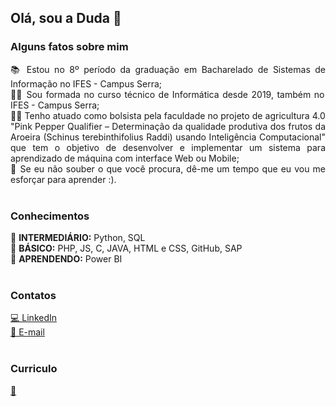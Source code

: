 ## Olá, sou a Duda 👋

### Alguns fatos sobre mim
<p align="justify">
📚 Estou no 8º período da graduação em Bacharelado de Sistemas de Informação no IFES - Campus Serra;<br>
👩‍🎓 Sou formada no curso técnico de Informática desde 2019, também no IFES - Campus Serra;<br>
👩‍🔬 Tenho atuado como bolsista pela faculdade no projeto de agricultura 4.0 "Pink Pepper Qualifier – Determinação da qualidade produtiva dos frutos
da Aroeira (Schinus terebinthifolius Raddi) usando Inteligência Computacional" que tem o objetivo de desenvolver e implementar um sistema para aprendizado de máquina com interface Web ou Mobile;<br>
🤝 Se eu não souber o que você procura, dê-me um tempo que eu vou me esforçar para aprender :).<br><br>
</p>

### Conhecimentos
📌 **INTERMEDIÁRIO:** Python, SQL<br>
📌 **BÁSICO:** PHP, JS, C, JAVA, HTML e CSS, GitHub, SAP<br>
📌 **APRENDENDO:** Power BI<br><br>

### Contatos
[💻 LinkedIn](https://www.linkedin.com/in/eduardarsimoes)<br>
[📧 E-mail](mailto:eduardarsimoes@agmail.com?subject=[GitHub]%20Acabei%20de%20ver%20o%20seu%20github)<br><br>

### Curriculo
[📜](https://docs.google.com/document/d/1sU2pucS96ppf0nDId-jNDxDS-Wwn8LWLvlGFxSCffD0/export?format=pdf)<br>
